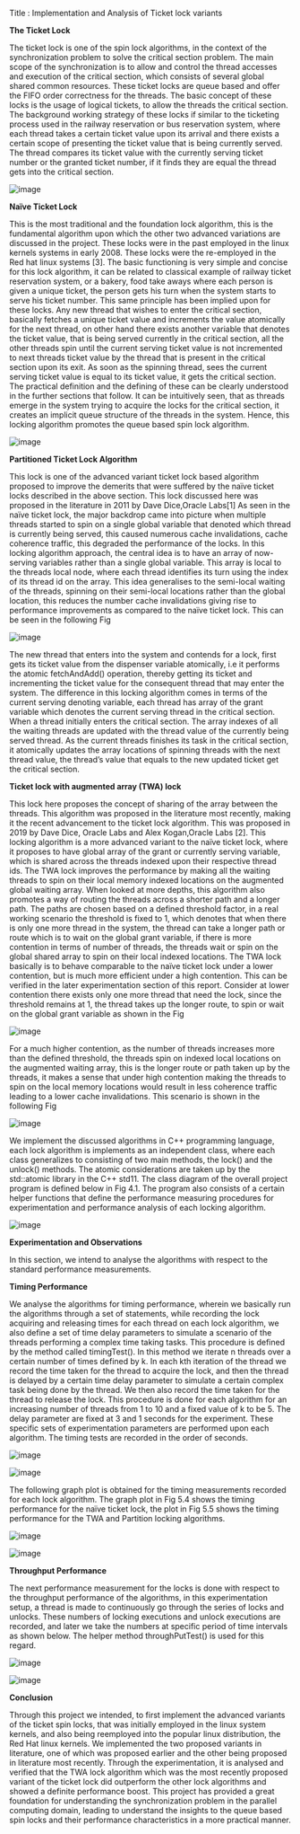 Title : Implementation and Analysis of Ticket lock variants

**The Ticket Lock**

The ticket lock is one of the spin lock algorithms, in the context of the synchronization 
problem to solve the critical section problem. The main scope of the synchronization 
is to allow and control the thread accesses and execution of the critical section, which 
consists of several global shared common resources. These ticket locks are queue based 
and offer the FIFO order correctness for the threads. The basic concept of these locks 
is the usage of logical tickets, to allow the threads the critical section. The background 
working strategy of these locks if similar to the ticketing process used in the railway
reservation or bus reservation system, where each thread takes a certain ticket value 
upon its arrival and there exists a certain scope of presenting the ticket value that is 
being currently served. The thread compares its ticket value with the currently serving 
ticket number or the granted ticket number, if it finds they are equal the thread gets 
into the critical section.

![image](https://user-images.githubusercontent.com/55399754/118124097-bc825080-b412-11eb-945f-3b5d9b820e86.png)

**Naïve Ticket Lock**

This is the most traditional and the foundation lock algorithm, this is the fundamental 
algorithm upon which the other two advanced variations are discussed in the project. 
These locks were in the past employed in the linux kernels systems in early 2008. These 
locks were the re-employed in the Red hat linux systems [3]. The basic functioning is 
very simple and concise for this lock algorithm, it can be related to classical example 
of railway ticket reservation system, or a bakery, food take aways where each person 
is given a unique ticket, the person gets his turn when the system starts to serve his 
ticket number. This same principle has been implied upon for these locks. Any new 
thread that wishes to enter the critical section, basically fetches a unique ticket value 
and increments the value atomically for the next thread, on other hand there exists 
another variable that denotes the ticket value, that is being served currently in the 
critical section, all the other threads spin until the current serving ticket value is not 
incremented to next threads ticket value by the thread that is present in the critical 
section upon its exit. As soon as the spinning thread, sees the current serving ticket 
value is equal to its ticket value, it gets the critical section. The practical definition 
and the defining of these can be clearly understood in the further sections that follow. 
It can be intuitively seen, that as threads emerge in the system trying to acquire the 
locks for the critical section, it creates an implicit queue structure of the threads in 
the system. Hence, this locking algorithm promotes the queue based spin lock 
algorithm.

![image](https://user-images.githubusercontent.com/55399754/118124651-85606f00-b413-11eb-87fa-724c6098b0b1.png)

**Partitioned Ticket Lock Algorithm**

This lock is one of the advanced variant ticket lock based algorithm proposed to 
improve the demerits that were suffered by the naïve ticket locks described in the 
above section. This lock discussed here was proposed in the literature in 2011 by Dave 
Dice,Oracle Labs[1]
As seen in the naïve ticket lock, the major backdrop came into 
picture when multiple threads started to spin on a single global variable that denoted 
which thread is currently being served, this caused numerous cache invalidations, cache 
coherence traffic, this degraded the performance of the locks. In this locking algorithm 
approach, the central idea is to have an array of now-serving variables rather than a 
single global variable. This array is local to the threads local node, where each thread 
identifies its turn using the index of its thread id on the array. This idea generalises 
to the semi-local waiting of the threads, spinning on their semi-local locations rather 
than the global location, this reduces the number cache invalidations giving rise to 
performance improvements as compared to the naïve ticket lock. This can be seen in 
the following Fig

![image](https://user-images.githubusercontent.com/55399754/118124801-ba6cc180-b413-11eb-8442-39b2732f2e37.png)

The new thread that enters into the system and contends for a lock, first gets its ticket 
value from the dispenser variable atomically, i.e it performs the atomic fetchAndAdd() 
operation, thereby getting its ticket and incrementing the ticket value for the 
consequent thread that may enter the system. The difference in this locking algorithm 
comes in terms of the current serving denoting variable, each thread has array of the 
grant variable which denotes the current serving thread in the critical section. When 
a thread initially enters the critical section. The array indexes of all the waiting threads 
are updated with the thread value of the currently being served thread. As the current 
threads finishes its task in the critical section, it atomically updates the array locations
of spinning threads with the next thread value, the thread’s value that equals to the 
new updated ticket get the critical section.

**Ticket lock with augmented array (TWA) lock**

This lock here proposes the concept of sharing of the array between the threads. This 
algorithm was proposed in the literature most recently, making it the recent 
advancement to the ticket lock algorithm. This was proposed in 2019 by Dave Dice, 
Oracle Labs and Alex Kogan,Oracle Labs [2]. This locking algorithm is a more advanced 
variant to the naïve ticket lock, where it proposes to have global array of the grant or 
currently serving variable, which is shared across the threads indexed upon their 
respective thread ids. The TWA lock improves the performance by making all the 
waiting threads to spin on their local memory indexed locations on the augmented 
global waiting array. When looked at more depths, this algorithm also promotes a way 
of routing the threads across a shorter path and a longer path. The paths are chosen 
based on a defined threshold factor, in a real working scenario the threshold is fixed 
to 1, which denotes that when there is only one more thread in the system, the thread 
can take a longer path or route which is to wait on the global grant variable, if there 
is more contention in terms of number of threads, the threads wait or spin on the 
global shared array to spin on their local indexed locations. The TWA lock basically 
is to behave comparable to the naïve ticket lock under a lower contention, but is much 
more efficient under a high contention. This can be verified in the later 
experimentation section of this report. Consider at lower contention there exists only 
one more thread that need the lock, since the threshold remains at 1, the thread takes 
up the longer route, to spin or wait on the global grant variable as shown in the Fig

![image](https://user-images.githubusercontent.com/55399754/118124932-ebe58d00-b413-11eb-9466-b2e5a7f8862b.png)

For a much higher contention, as the number of threads increases more than the 
defined threshold, the threads spin on indexed local locations on the augmented waiting 
array, this is the longer route or path taken up by the threads, it makes a sense that 
under high contention making the threads to spin on the local memory locations would 
result in less coherence traffic leading to a lower cache invalidations. This scenario is 
shown in the following Fig

![image](https://user-images.githubusercontent.com/55399754/118124977-00298a00-b414-11eb-8204-eb6f4025d299.png)

We implement the discussed algorithms in C++ programming language, each lock 
algorithm is implements as an independent class, where each class generalizes to 
consisting of two main methods, the lock() and the unlock() methods. The atomic 
considerations are taken up by the std::atomic library in the C++ std11. The class 
diagram of the overall project program is defined below in Fig 4.1. The program also 
consists of a certain helper functions that define the performance measuring procedures 
for experimentation and performance analysis of each locking algorithm.

![image](https://user-images.githubusercontent.com/55399754/118125052-1c2d2b80-b414-11eb-8667-92d73a3ef3f1.png)

**Experimentation and Observations**

In this section, we intend to analyse the algorithms with respect to the standard 
performance measurements.

**Timing Performance**

We analyse the algorithms for timing performance, wherein we basically run the 
algorithms through a set of statements, while recording the lock acquiring and releasing 
times for each thread on each lock algorithm, we also define a set of time delay 
parameters to simulate a scenario of the threads performing a complex time taking 
tasks. This procedure is defined by the method called timingTest(). In this method we 
iterate n threads over a certain number of times defined by k. In each kth iteration of 
the thread we record the time taken for the thread to acquire the lock, and then the 
thread is delayed by a certain time delay parameter to simulate a certain complex task 
being done by the thread. We then also record the time taken for the thread to release 
the lock. This procedure is done for each algorithm for an increasing number of threads 
from 1 to 10 and a fixed value of k to be 5. The delay parameter are fixed at 3 and 1 
seconds for the experiment. These specific sets of experimentation parameters are 
performed upon each algorithm. The timing tests are recorded in the order of seconds.

![image](https://user-images.githubusercontent.com/55399754/118125165-41ba3500-b414-11eb-8bdd-c283a1d3f971.png)

![image](https://user-images.githubusercontent.com/55399754/118125202-4c74ca00-b414-11eb-917b-9d8c837bf136.png)

The following graph plot is obtained for the timing measurements recorded for each 
lock algorithm. The graph plot in Fig 5.4 shows the timing performance for the naïve 
ticket lock, the plot in Fig 5.5 shows the timing performance for the TWA and 
Partition locking algorithms.

![image](https://user-images.githubusercontent.com/55399754/118125258-5dbdd680-b414-11eb-8ca1-ad40c1c35e64.png)

![image](https://user-images.githubusercontent.com/55399754/118125297-6a422f00-b414-11eb-95ed-fc1c489d0910.png)

**Throughput Performance**

The next performance measurement for the locks is done with respect to the 
throughput performance of the algorithms, in this experimentation setup, a thread is 
made to continuously go through the series of locks and unlocks. These numbers of 
locking executions and unlock executions are recorded, and later we take the numbers 
at specific period of time intervals as shown below. The helper method 
throughPutTest() is used for this regard.

![image](https://user-images.githubusercontent.com/55399754/118125370-7fb75900-b414-11eb-96ec-a49a779607dc.png)

![image](https://user-images.githubusercontent.com/55399754/118125433-9493ec80-b414-11eb-8de1-b9e57c1d12a8.png)

**Conclusion**

Through this project we intended, to first implement the advanced variants of the 
ticket spin locks, that was initially employed in the linux system kernels, and also 
being reemployed into the popular linux distribution, the Red Hat linux kernels. We 
implemented the two proposed variants in literature, one of which was proposed earlier 
and the other being proposed in literature most recently. Through the experimentation, 
it is analysed and verified that the TWA lock algorithm which was the most recently 
proposed variant of the ticket lock did outperform the other lock algorithms and 
showed a definite performance boost. This project has provided a great foundation for 
understanding the synchronization problem in the parallel computing domain, leading 
to understand the insights to the queue based spin locks and their performance 
characteristics in a more practical manner.
